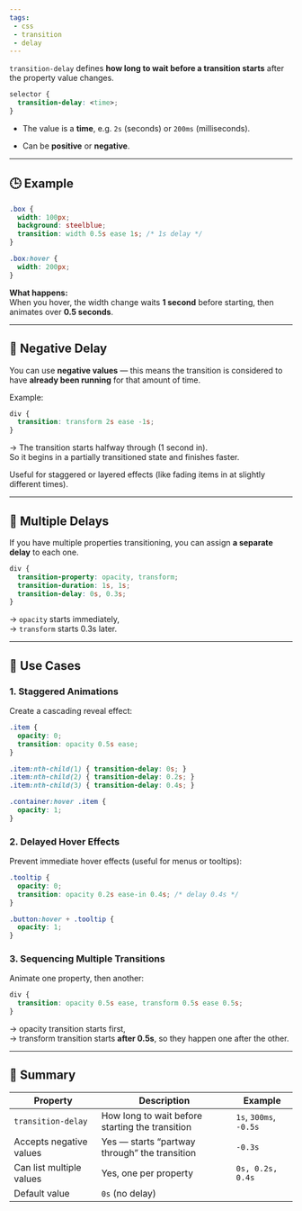 ```yaml
---
tags: 
 - css
 - transition
 - delay
---
```


`transition-delay` defines **how long to wait before a transition starts** after the property value changes.

```css
selector {
  transition-delay: <time>;
}
```

- The value is a **time**, e.g. `2s` (seconds) or `200ms` (milliseconds).
    
- Can be **positive** or **negative**.
    

---

## 🕒 Example

```css
.box {
  width: 100px;
  background: steelblue;
  transition: width 0.5s ease 1s; /* 1s delay */
}

.box:hover {
  width: 200px;
}
```

**What happens:**  
When you hover, the width change waits **1 second** before starting, then animates over **0.5 seconds**.

---

## 🧠 Negative Delay

You can use **negative values** — this means the transition is considered to have **already been running** for that amount of time.

Example:

```css
div {
  transition: transform 2s ease -1s;
}
```

→ The transition starts halfway through (1 second in).  
So it begins in a partially transitioned state and finishes faster.

Useful for staggered or layered effects (like fading items in at slightly different times).

---

## 🎨 Multiple Delays

If you have multiple properties transitioning, you can assign **a separate delay** to each one.

```css
div {
  transition-property: opacity, transform;
  transition-duration: 1s, 1s;
  transition-delay: 0s, 0.3s;
}
```

→ `opacity` starts immediately,  
→ `transform` starts 0.3s later.

---

## 🔄 Use Cases

### 1. **Staggered Animations**

Create a cascading reveal effect:

```css
.item {
  opacity: 0;
  transition: opacity 0.5s ease;
}

.item:nth-child(1) { transition-delay: 0s; }
.item:nth-child(2) { transition-delay: 0.2s; }
.item:nth-child(3) { transition-delay: 0.4s; }

.container:hover .item {
  opacity: 1;
}
```

### 2. **Delayed Hover Effects**

Prevent immediate hover effects (useful for menus or tooltips):

```css
.tooltip {
  opacity: 0;
  transition: opacity 0.2s ease-in 0.4s; /* delay 0.4s */
}

.button:hover + .tooltip {
  opacity: 1;
}
```

### 3. **Sequencing Multiple Transitions**

Animate one property, then another:

```css
div {
  transition: opacity 0.5s ease, transform 0.5s ease 0.5s;
}
```

→ opacity transition starts first,  
→ transform transition starts **after 0.5s**, so they happen one after the other.

---

## 🧭 Summary

|Property|Description|Example|
|---|---|---|
|`transition-delay`|How long to wait before starting the transition|`1s`, `300ms`, `-0.5s`|
|Accepts negative values|Yes — starts “partway through” the transition|`-0.3s`|
|Can list multiple values|Yes, one per property|`0s, 0.2s, 0.4s`|
|Default value|`0s` (no delay)||